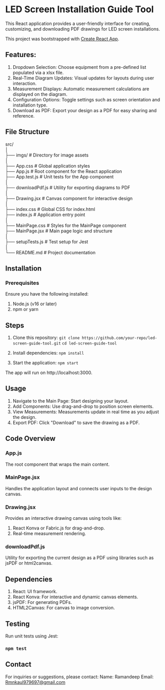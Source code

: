 # LED Screen Installation Guide Tool

This React application provides a user-friendly interface for creating, customizing, and downloading PDF drawings for LED screen installations. 

This project was bootstrapped with [Create React App](https://github.com/facebook/create-react-app).

## Features: 

1. Dropdown Selection: Choose equipment from a pre-defined list populated via a xlsx file.
2. Real-Time Diagram Updates: Visual updates for layouts during user interaction.
3. Measurement Displays: Automatic measurement calculations are displayed on the diagram.
4. Configuration Options: Toggle settings such as screen orientation and installation type.
5. Download as PDF: Export your design as a PDF for easy sharing and reference.

## File Structure

src/  
│  
├── imgs/                     # Directory for image assets  
│  
├── App.css                   # Global application styles  
├── App.js                    # Root component for the React application  
├── App.test.js               # Unit tests for the App component  
│  
├── downloadPdf.js            # Utility for exporting diagrams to PDF  
│  
├── Drawing.jsx               # Canvas component for interactive design  
│  
├── index.css                 # Global CSS for index.html  
├── index.js                  # Application entry point  
│  
├── MainPage.css              # Styles for the MainPage component  
├── MainPage.jsx              # Main page logic and structure  
│  
├── setupTests.js             # Test setup for Jest  
│  
└── README.md                 # Project documentation  

## Installation
### Prerequisites
Ensure you have the following installed:
1. Node.js (v16 or later)
2. npm or yarn

## Steps
1. Clone this repository:
`git clone https://github.com/your-repo/led-screen-guide-tool.git` 
`cd led-screen-guide-tool`

2. Install dependencies:
`npm install`

3. Start the application:
`npm start`

The app will run on http://localhost:3000.

## Usage

1. Navigate to the Main Page: Start designing your layout.
2. Add Components: Use drag-and-drop to position screen elements.
3. View Measurements: Measurements update in real time as you adjust the design.
4. Export PDF: Click "Download" to save the drawing as a PDF.

## Code Overview

### App.js
The root component that wraps the main content.

### MainPage.jsx
Handles the application layout and connects user inputs to the design canvas.

### Drawing.jsx
Provides an interactive drawing canvas using tools like:
1. React Konva or Fabric.js for drag-and-drop.
2. Real-time measurement rendering.

### downloadPdf.js
Utility for exporting the current design as a PDF using libraries such as jsPDF or html2canvas.

## Dependencies

1. React: UI framework.
2. React Konva: For interactive and dynamic canvas elements.
3. jsPDF: For generating PDFs.
4. HTML2Canvas: For canvas to image conversion.

## Testing
Run unit tests using Jest:
### `npm test`  

## Contact
For inquiries or suggestions, please contact:
Name: Ramandeep
Email: Rmnkaul979697@gmail.com
